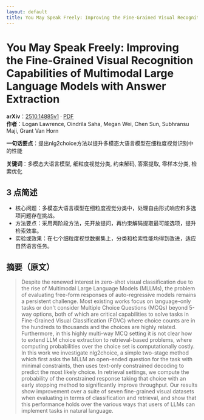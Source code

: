```yaml
---
layout: default
title: You May Speak Freely: Improving the Fine-Grained Visual Recognition Capabilities of Multimodal Large Language Models with Answer Extraction
---
```


# You May Speak Freely: Improving the Fine-Grained Visual Recognition Capabilities of Multimodal Large Language Models with Answer Extraction
**arXiv**：[2510.14885v1](https://arxiv.org/abs/2510.14885) · [PDF](https://arxiv.org/pdf/2510.14885.pdf)  
**作者**：Logan Lawrence, Oindrila Saha, Megan Wei, Chen Sun, Subhransu Maji, Grant Van Horn  

**一句话要点**：提出nlg2choice方法以提升多模态大语言模型在细粒度视觉识别中的性能

**关键词**：多模态大语言模型, 细粒度视觉分类, 约束解码, 答案提取, 零样本分类, 检索优化

## 3 点简述
- 核心问题：多模态大语言模型在细粒度视觉分类中，处理自由形式响应和多选项问题存在挑战。
- 方法要点：采用两阶段方法，先开放提问，再约束解码提取最可能选项，提升检索效率。
- 实验或效果：在七个细粒度视觉数据集上，分类和检索性能均得到改进，适应自然语言任务。

## 摘要（原文）

> Despite the renewed interest in zero-shot visual classification due to the
> rise of Multimodal Large Language Models (MLLMs), the problem of evaluating
> free-form responses of auto-regressive models remains a persistent challenge.
> Most existing works focus on language-only tasks or don't consider Multiple
> Choice Questions (MCQs) beyond 5-way options, both of which are critical
> capabilities to solve tasks in Fine-Grained Visual Classification (FGVC) where
> choice counts are in the hundreds to thousands and the choices are highly
> related. Furthermore, in this highly multi-way MCQ setting it is not clear how
> to extend LLM choice extraction to retrieval-based problems, where computing
> probabilities over the choice set is computationally costly. In this work we
> investigate nlg2choice, a simple two-stage method which first asks the MLLM an
> open-ended question for the task with minimal constraints, then uses text-only
> constrained decoding to predict the most likely choice. In retrieval settings,
> we compute the probability of the constrained response taking that choice with
> an early stopping method to significantly improve throughput. Our results show
> improvement over a suite of seven fine-grained visual datasets when evaluating
> in terms of classification and retrieval, and show that this performance holds
> over the various ways that users of LLMs can implement tasks in natural
> language.

